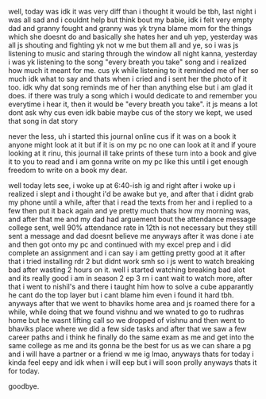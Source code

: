 well, today was idk it was very diff than i thought it would be tbh, last night i was all sad and i couldnt help but think bout my babie, idk i felt very empty dad and granny fought and granny was yk tryna blame mom for the things which she doesnt do and basically she hates her and uh yep, yesterday was all js shouting and fighting yk not w me but them all and ye, so i was js listening to music and staring through the window all night kanna, yesterday i was yk listening to the song "every breath you take" song and i realized how much it meant for me. cus yk while listening to it reminded me of her so much idk what to say and thats when i cried and i sent her the photo of it too. idk why dat song reminds me of her than anything else but i am glad it does. if there was truly a song which i would dedicate to and remember you everytime i hear it, then it would be "every breath you take". it js means a lot dont ask why cus even idk babie maybe cus of the story we kept, we used that song in dat story

never the less, uh i started this journal online cus if it was on a book it anyone might look at it but if it is on my pc no one can look at it and if youre looking at it rinu, this journal ill take prints of these turn into a book and give it to you to read and i am gonna write on my pc like this until i get enough freedom to write on a book my dear.

well today lets see, i woke up at 6:40-ish ig and right after i woke up i realized i slept and i thought i'd be awake but ye, and after that i didnt grab my phone until a while, after that i read the  texts from her and i replied to a few then put it back again and ye pretty much thats how my morning was, and after that me and my dad had arguement bout the attendance message college sent, well 90% attendance rate in 12th is not necessary but they still sent a message and dad doesnt believe me anyways after it was done i ate and then got onto my pc and continued with my excel prep and i did complete an assignment and i can say i am getting pretty good at it after that i tried installing rdr 2 but didnt work smh so i js went to watch breaking bad after wasting 2 hours on it. well i started watching breaking bad alot and its really good i am in season 2 ep 3 rn i cant wait to watch more, after that i went to nishil's and there i taught him how to solve a cube apparantly he cant do the top layer but i cant blame him even i found it hard tbh. anyways after that we went to bhaviks home area and js roamed there for a while, while doing that we found vishnu and we wnated to go to rudhras home but he wasnt lifting call so we dropped of vishnu and then went to bhaviks place where we did a few side tasks and after that we saw a few career paths and i think he finally do the same exam as me and get into the same college as me and its gonna be the best for us as we can share a pg and i will have a partner or a friend w me ig lmao, anyways thats for today i kinda feel eepy and idk when i will eep but i will soon prolly anyways thats it for today.

goodbye.



